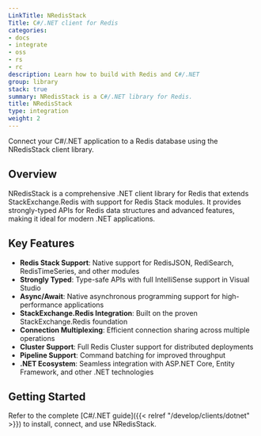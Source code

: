 ```yaml
---
LinkTitle: NRedisStack
Title: C#/.NET client for Redis
categories:
- docs
- integrate
- oss
- rs
- rc
description: Learn how to build with Redis and C#/.NET
group: library
stack: true
summary: NRedisStack is a C#/.NET library for Redis.
title: NRedisStack
type: integration
weight: 2
---
```


Connect your C#/.NET application to a Redis database using the NRedisStack client library.

## Overview

NRedisStack is a comprehensive .NET client library for Redis that extends StackExchange.Redis with support for Redis Stack modules. It provides strongly-typed APIs for Redis data structures and advanced features, making it ideal for modern .NET applications.

## Key Features

- **Redis Stack Support**: Native support for RedisJSON, RediSearch, RedisTimeSeries, and other modules
- **Strongly Typed**: Type-safe APIs with full IntelliSense support in Visual Studio
- **Async/Await**: Native asynchronous programming support for high-performance applications
- **StackExchange.Redis Integration**: Built on the proven StackExchange.Redis foundation
- **Connection Multiplexing**: Efficient connection sharing across multiple operations
- **Cluster Support**: Full Redis Cluster support for distributed deployments
- **Pipeline Support**: Command batching for improved throughput
- **.NET Ecosystem**: Seamless integration with ASP.NET Core, Entity Framework, and other .NET technologies

## Getting Started

Refer to the complete [C#/.NET guide]({{< relref "/develop/clients/dotnet" >}}) to install, connect, and use NRedisStack.
